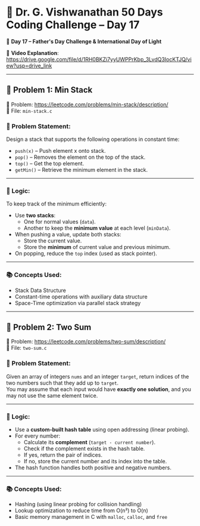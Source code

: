 # 🧠 Dr. G. Vishwanathan 50 Days Coding Challenge – Day 17

📆 **Day 17 – Father's Day Challenge & International Day of Light**

🎥 **Video Explanation**:  
https://drive.google.com/file/d/1RH0BKZi7yyUWPPrKbp_3LvdQ3IocKTJQ/view?usp=drive_link

---

## 🌟 Problem 1: Min Stack  
🔗 Problem: https://leetcode.com/problems/min-stack/description/  
📄 File: `min-stack.c`

### 🧩 Problem Statement:
Design a stack that supports the following operations in constant time:
- `push(x)` – Push element x onto stack.
- `pop()` – Removes the element on the top of the stack.
- `top()` – Get the top element.
- `getMin()` – Retrieve the minimum element in the stack.

---

### 🧠 Logic:
To keep track of the minimum efficiently:
- Use **two stacks**:
  - One for normal values (`data`).
  - Another to keep the **minimum value** at each level (`minData`).
- When pushing a value, update both stacks:
  - Store the current value.
  - Store the **minimum** of current value and previous minimum.
- On popping, reduce the `top` index (used as stack pointer).

---

### 📚 Concepts Used:
- Stack Data Structure  
- Constant-time operations with auxiliary data structure  
- Space-Time optimization via parallel stack strategy

---

## 🌟 Problem 2: Two Sum  
🔗 Problem: https://leetcode.com/problems/two-sum/description/  
📄 File: `two-sum.c`

### 🧩 Problem Statement:
Given an array of integers `nums` and an integer `target`, return indices of the two numbers such that they add up to `target`.  
You may assume that each input would have **exactly one solution**, and you may not use the same element twice.

---

### 🧠 Logic:
- Use a **custom-built hash table** using open addressing (linear probing).
- For every number:
  - Calculate its **complement** (`target - current number`).
  - Check if the complement exists in the hash table.
  - If yes, return the pair of indices.
  - If no, store the current number and its index into the table.
- The hash function handles both positive and negative numbers.

---

### 📚 Concepts Used:
- Hashing (using linear probing for collision handling)  
- Lookup optimization to reduce time from O(n²) to O(n)  
- Basic memory management in C with `malloc`, `calloc`, and `free`
